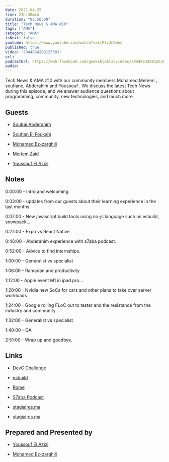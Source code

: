 ```yaml
---
date: 2021-04-25
time: 21h:30min
duration: "02:50:00"
title: "Tech News & AMA #10"
tags: ["AMA"]
category: "AMA"
isNext: false
youtube: https://www.youtube.com/watch?v=xlPtcJnDeec
published: true
video: "2944864289125301"
url:
podcastUrl: https://web.facebook.com/geeksblabla/videos/2944864289125301
audio:
---
```


Tech News & AMA #10 with our community members Mohamed,Meriem , soufiane, Abderahim and Youssouf . We discuss the latest Tech News during this episode, and we answer audience questions about programming, community, new technologies, and much more.

## Guests

- [Soubai Abderahim](https://soubai.me)

- [Soufian El Foukahi](https://twitter.com/soufianelf/)

- [Mohamed Ez-zarghili](https://www.facebook.com/mohamed.ezzarghili)

- [Meriem Zaid](https://www.facebook.com/MeriemZaid)

- [Youssouf El Azizi](https://elazizi.com/)

## Notes

0:00:00 - Intro and welcoming.

0:03:00 - updates from our guests about their learning experience in the last months.

0:07:00 - New javascript build tools using no-js language such us esbuild, snowpack...

0:27:00 - Expo vs React Native.

0:46:00 - Abderahim experience with s7aba podcast.

0:52:00 - Advice to find internships.

1:00:00 - Generalist vs specialist

1:06:00 - Ramadan and productivity

1:12:00 - Apple event M1 in ipad pro...

1:20:00 - Nvidia new SoCs for cars and other plans to take over server workloads

1:24:00 - Google rolling FLoC out to tester and the resistance from the industry and community

1:32:00 - Generalist vs specialist

1:40:00 - QA

2:51:00 - Wrap up and goodbye.

## Links

- [DevC Challenge](https://fb.me/F8-Refresh-Hackathon-Re...)

- [esbuild](https://esbuild.github.io/)

- [Rome](https://rome.tools/)

- [S7aba Podcast](https://s7aba.ma/)

- [stagiaires.ma](https://www.stagiaires.ma/)

- [stagiaires.ma](https://www.stagiaires.ma/)

## Prepared and Presented by

- [Youssouf El Azizi](https://elazizi.com/)

- [Mohamed Ez-zarghili](https://www.facebook.com/mohamed.ezzarghili)
